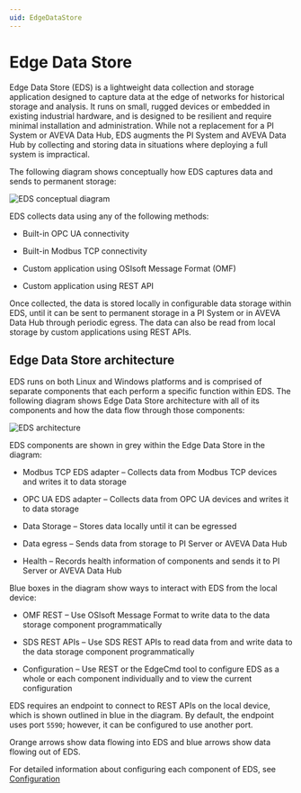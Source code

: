 ```yaml
---
uid: EdgeDataStore
---
```


# Edge Data Store

Edge Data Store (EDS) is a lightweight data collection and storage application designed to capture data at the edge of networks for historical storage and analysis. It runs on small, rugged devices or embedded in existing industrial hardware, and is designed to be resilient and require minimal installation and administration. While not a replacement for a PI System or AVEVA Data Hub, EDS augments the PI System and AVEVA Data Hub by collecting and storing data in situations where deploying a full system is impractical.

The following diagram shows conceptually how EDS captures data and sends to permanent storage:

![EDS conceptual diagram](https://osisoft.github.io/Edge-Data-Store-Docs/content/images/EDSConceptualDiag.jpg "EDS conceptual diagram")

EDS collects data using any of the following methods:

* Built-in OPC UA connectivity

* Built-in Modbus TCP connectivity

* Custom application using OSIsoft Message Format (OMF)

* Custom application using REST API

Once collected, the data is stored locally in configurable data storage within EDS, until it can be sent to permanent storage in a PI System or in AVEVA Data Hub through periodic egress. The data can also be read from local storage by custom applications using REST APIs.

## Edge Data Store architecture

EDS runs on both Linux and Windows platforms and is comprised of separate components that each perform a specific function within EDS. The following diagram shows Edge Data Store architecture with all of its components and how the data flow through those components:

![EDS architecture](https://osisoft.github.io/Edge-Data-Store-Docs/content/images/EDSArchitecturalDiag.jpg "EDS architecture")

EDS components are shown in grey within the Edge Data Store in the diagram:

* Modbus TCP EDS adapter – Collects data from Modbus TCP devices and writes it to data storage

* OPC UA EDS adapter – Collects data from OPC UA devices and writes it to data storage

* Data Storage – Stores data locally until it can be egressed

* Data egress – Sends data from storage to PI Server or AVEVA Data Hub

* Health – Records health information of components and sends it to PI Server or AVEVA Data Hub

Blue boxes in the diagram show ways to interact with EDS from the local device:

* OMF REST – Use OSIsoft Message Format to write data to the data storage component programmatically

* SDS REST APIs – Use SDS REST APIs to read data from and write data to the data storage component programmatically

* Configuration – Use REST or the EdgeCmd tool to configure EDS as a whole or each component individually and to view the current configuration

EDS requires an endpoint to connect to REST APIs on the local device, which is shown outlined in blue in the diagram. By default, the endpoint uses port `5590`; however, it can be configured to use another port.

Orange arrows show data flowing into EDS and blue arrows show data flowing out of EDS.

For detailed information about configuring each component of EDS, see [Configuration](xref:Configuration)
